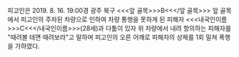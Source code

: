 피고인은 2019. 8. 16. 19:00경 광주 북구 <<<앞 골목>>>B<<</앞 골목>>> 앞 골목에서 피고인의 주차된 차량으로 인하여 차량 통행을 못하게 된 피해자 <<<내국인이름>>>C<<</내국인이름>>>(28세)과 다툼이 있자 위 차량에서 내려 항의하는 피해자를 "때려볼 테면 때려보라"고 말하며 피고인의 오른 어깨로 피해자의 상체를 1회 밀쳐 폭행을 가하였다.
